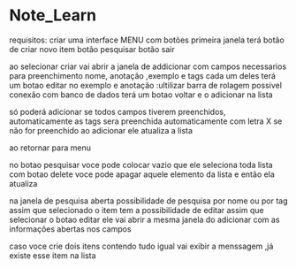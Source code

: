 # Note_Learn
requisitos:
criar uma interface MENU com botões 
primeira janela terá botão de criar novo item
botão pesquisar 
botão sair

ao selecionar criar vai abrir a janela de addicionar
com campos necessarios para preenchimento
 nome, anotação ,exemplo e tags cada um deles terá um botao editar
no exemplo e anotação :ultilizar barra de rolagem 
possivel conexão com banco de dados
terá um botao voltar e o adicionar na lista

só poderá adicionar se todos campos tiverem preenchidos,
automaticamente as tags sera preenchida automaticamente com letra X se não for preenchido
ao adicionar ele atualiza a lista 

ao retornar para menu

no botao pesquisar voce pode colocar vazio que ele seleciona toda lista 
com botao delete voce pode apagar aquele elemento da lista e então ela atualiza


na janela de pesquisa aberta possibilidade de pesquisa por nome ou por tag 
assim que selecionado o item  tem a possibilidade de editar
assim que selecionar o botao editar ele vai abrir a mesma janela do adicionar com as informações  abertas nos campos

caso voce crie dois itens contendo tudo igual vai exibir a menssagem ,já existe esse item na lista

